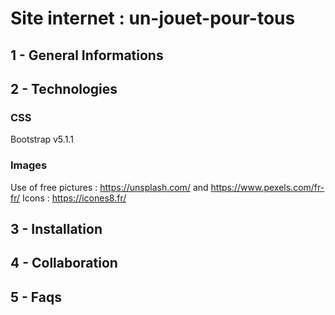 # Site internet : un-jouet-pour-tous


## 1 - General Informations
## 2 - Technologies

### CSS
Bootstrap v5.1.1
### Images 
Use of free pictures : https://unsplash.com/ and https://www.pexels.com/fr-fr/
Icons : https://icones8.fr/


## 3 - Installation
## 4 - Collaboration
## 5 - Faqs
